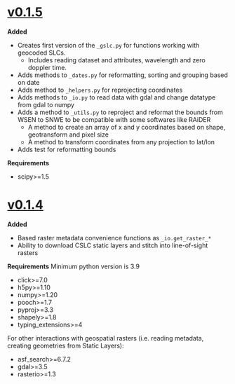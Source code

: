 # [v0.1.5](https://github.com/opera-adt/opera-utils/compare/v0.1.4...v0.1.5)

**Added**
- Creates first version of the `_gslc.py` for functions working with geocoded SLCs.
  - Includes reading dataset and attributes, wavelength and zero doppler time.
- Adds methods to `_dates.py` for reformatting, sorting and grouping based on date
- Adds method to `_helpers.py` for reprojecting coordinates
- Adds methods to `_io.py` to read data with gdal and change datatype from gdal to numpy
- Adds a method to `_utils.py` to reproject and reformat the bounds from WSEN to SNWE to be compatible with some softwares like RAiDER
  - A method to create an array of x and y coordinates based on shape, geotransform and pixel size
  - A method to transform coordinates from any projection to lat/lon
- Adds test for reformatting bounds


**Requirements**
- scipy>=1.5


# [v0.1.4](https://github.com/opera-adt/opera-utils/compare/v0.1.0...v0.1.4)

**Added**
- Based raster metadata convenience functions as `_io.get_raster_*`
- Ability to download CSLC static layers and stitch into line-of-sight rasters


**Requirements**
Minimum python version is 3.9

- click>=7.0
- h5py>=1.10
- numpy>=1.20
- pooch>=1.7
- pyproj>=3.3
- shapely>=1.8
- typing_extensions>=4

For other interactions with geospatial rasters (i.e. reading metadata, creating geometries from Static Layers):
- asf_search>=6.7.2
- gdal>=3.5
- rasterio>=1.3
